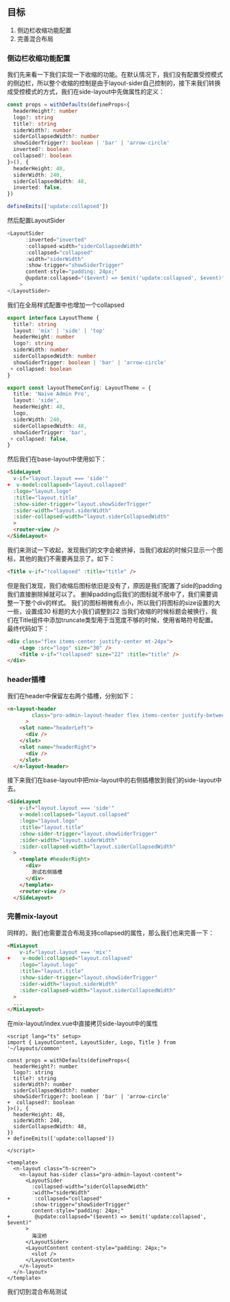 ## 目标
1. 侧边栏收缩功能配置
2. 完善混合布局

### 侧边栏收缩功能配置
我们先来看一下我们实现一下收缩的功能。在默认情况下，我们没有配置受控模式的侧边栏，所以整个收缩的控制是由于layout-sider自己控制的，接下来我们转换成受控模式的方式，我们在side-layout中先做属性的定义：
```typescript
const props = withDefaults(defineProps<{
  headerHeight?: number
  logo?: string
  title?: string
  siderWidth?: number
  siderCollapsedWidth?: number
  showSiderTrigger?: boolean | 'bar' | 'arrow-circle'
  inverted?: boolean
  collapsed?: boolean
}>(), {
  headerHeight: 48,
  siderWidth: 240,
  siderCollapsedWidth: 48,
  inverted: false,
})

defineEmits(['update:collapsed'])
```
然后配置LayoutSider 
```typescript
<LayoutSider
      :inverted="inverted"
      :collapsed-width="siderCollapsedWidth"
      :collapsed="collapsed"
      :width="siderWidth"
      :show-trigger="showSiderTrigger"
      content-style="padding: 24px;"
      @update:collapsed="($event) => $emit('update:collapsed', $event)"
    >
</LayoutSider>
```

我们在全局样式配置中也增加一个collapsed
```typescript
export interface LayoutTheme {
  title?: string
  layout: 'mix' | 'side' | 'top'
  headerHeight: number
  logo?: string
  siderWidth: number
  siderCollapsedWidth: number
  showSiderTrigger: boolean | 'bar' | 'arrow-circle'
 + collapsed: boolean
}

export const layoutThemeConfig: LayoutTheme = {
  title: 'Naive Admin Pro',
  layout: 'side',
  headerHeight: 48,
  logo,
  siderWidth: 240,
  siderCollapsedWidth: 48,
  showSiderTrigger: 'bar',
 + collapsed: false,
}

```

然后我们在base-layout中使用如下：

```html
<SideLayout
  v-if="layout.layout === 'side'"
+  v-model:collapsed="layout.collapsed"
  :logo="layout.logo"
  :title="layout.title"
  :show-sider-trigger="layout.showSiderTrigger"
  :sider-width="layout.siderWidth"
  :sider-collapsed-width="layout.siderCollapsedWidth"
  >
  <router-view />
</SideLayout>
```

我们来测试一下收起，发现我们的文字会被挤掉，当我们收起的时候只显示一个图标，其他的我们不需要再显示了。如下：
```html
<Title v-if="!collapsed" :title="title" />
```
但是我们发现，我们收缩后图标依旧是没有了，原因是我们配置了side的padding我们直接删除掉就可以了。
删掉padding后我们的图标就不居中了，我们需要调整一下整个div的样式。
我们的图标稍微有点小，所以我们将图标的size设置的大一些，设置成30
标题的大小我们调整到22
当我们收缩的时候标题会被换行，我们在Title组件中添加truncate 类型用于当宽度不够的时候，使用省略符号配置。
最终代码如下：
```html
<div class="flex items-center justify-center mt-24px">
    <Logo :src="logo" size="30" />
    <Title v-if="!collapsed" size="22" :title="title" />
</div>
```
### header插槽
我们在header中保留左右两个插槽，分别如下：
```html
<n-layout-header
        class="pro-admin-layout-header flex items-center justify-between px-4"
      >
    <slot name="headerLeft">
      <div />
    </slot>
    <slot name="headerRight">
      <div />
    </slot>
  </n-layout-header>
```

接下来我们在base-layout中把mix-layout中的右侧插槽放到我们的side-layout中去。
```html
<SideLayout
    v-if="layout.layout === 'side'"
    v-model:collapsed="layout.collapsed"
    :logo="layout.logo"
    :title="layout.title"
    :show-sider-trigger="layout.showSiderTrigger"
    :sider-width="layout.siderWidth"
    :sider-collapsed-width="layout.siderCollapsedWidth"
  >
    <template #headerRight>
      <div>
        测试右侧插槽
      </div>
    </template>
    <router-view />
  </SideLayout>
```
### 完善mix-layout
同样的，我们也需要混合布局支持collapsed 的属性，那么我们也来完善一下：
```html
<MixLayout
    v-if="layout.layout === 'mix'"
+    v-model:collapsed="layout.collapsed"
    :logo="layout.logo"
    :title="layout.title"
    :show-sider-trigger="layout.showSiderTrigger"
    :sider-width="layout.siderWidth"
    :sider-collapsed-width="layout.siderCollapsedWidth"
  >
  ...
</MixLayout>
```
在mix-layout/index.vue中直接拷贝side-layout中的属性
```vue
<script lang="ts" setup>
import { LayoutContent, LayoutSider, Logo, Title } from '~/layouts/common'

const props = withDefaults(defineProps<{
  headerHeight?: number
  logo?: string
  title?: string
  siderWidth?: number
  siderCollapsedWidth?: number
  showSiderTrigger?: boolean | 'bar' | 'arrow-circle'
+  collapsed?: boolean
}>(), {
  headerHeight: 48,
  siderWidth: 240,
  siderCollapsedWidth: 48,
})
+ defineEmits(['update:collapsed'])

</script>

<template>
  <n-layout class="h-screen">
    <n-layout has-sider class="pro-admin-layout-content">
      <LayoutSider
        :collapsed-width="siderCollapsedWidth"
        :width="siderWidth"
+        :collapsed="collapsed"
        :show-trigger="showSiderTrigger"
        content-style="padding: 24px;"
+        @update:collapsed="($event) => $emit('update:collapsed', $event)"
      >
        海淀桥
      </LayoutSider>
      <LayoutContent content-style="padding: 24px;">
        <slot />
      </LayoutContent>
    </n-layout>
  </n-layout>
</template>
```

我们切到混合布局测试
